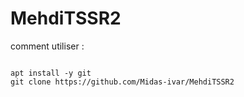 # MehdiTSSR2

comment utiliser :

```

apt install -y git 
git clone https://github.com/Midas-ivar/MehdiTSSR2
```
